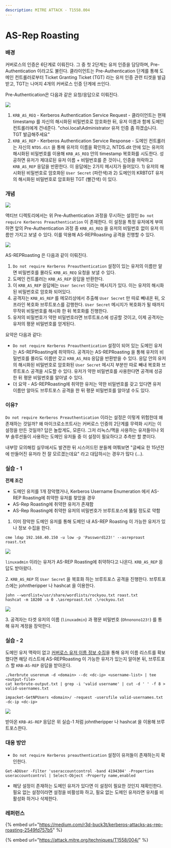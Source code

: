 ```yaml
---
description: MITRE ATTACK - T1558.004
---
```


# AS-Rep Roasting

### 배경&#x20;

커버로스의 인증은 6단계로 이뤄진다. 그 중 첫 2단계는 유저 인증을 담당하며, Pre-Authentication 이라고도 불린다. 클라이언트는 Pre-Authentication 단계를 통해 도메인 컨트롤러로부터 Ticket Granting Ticket (TGT) 라는 유저 인증 관련 티겟을 발급받고, TGT는 나머지 4개의 커버로스 인증 단계에 쓰인다.

Pre-Authentication은 다음과 같은 요청/응답으로 이뤄진다. &#x20;

![](../../.gitbook/assets/krb-as-req-and-krb-as-rep.drawio\(1\).png)

1. `KRB_AS_REQ` - Kerberos Authentication Service Request - 클라이언트는 현재 timestamp 를 자신의 해시화된 비밀번호로 암호화한 뒤, 유저 이름과 함께 도메인 컨트롤러에게 건네준다. "choi.local\Administrator 유저 인증 좀 하겠습니다. TGT 발급해주세요"&#x20;
2. `KRB_AS_REP` - Kerberos Authentication Service Response - 도메인 컨트롤러는 자신의 `NTDS.dit` 을 통해 유저의 이름을 확인하고, NTDS.dit 안에 있는 유저의 해시화된 비밀번호를 이용해 `KRB_AS_REQ` 안의 timestamp 복호화를 시도한다. 성공하면 유저가 제대로된 유저 이름 + 비밀번호를 준 것이니, 인증을 허락하고 `KRB_AS_REP` 응답을 반환한다. 이 응답에는 2가지 메시지가 들어있다. 1) 유저의 해시화된 비밀번호로 암호화된 `User Secret` (파란색)과 2) 도메인의 KRBTGT 유저의 해시화된 비밀번호로 암호화된 TGT (빨간색) 이 있다. &#x20;

### 개념&#x20;

![](<../../.gitbook/assets/image (7) (4).png>)

액티브 디렉토리에서는 위 Pre-Authentication 과정을 무시하는 설정인 `Do not require Kerberos Preauthentication` 이 존재한다. 이 설정을 특정 유저에게 부여하면 앞의 Pre-Authentication 과정 중 `KRB_AS_REQ` 을 유저의 비밀번호 없이 유저 이름만 가지고 보낼 수 있다. 이를 악용해 AS-REPRoasting 공격을 진행할 수 있다.&#x20;

![](../../.gitbook/assets/as-rep-roasting.drawio.png)

AS-REPRoasting 은 다음과 같이 이뤄진다.

1. `Do not require Kerberos Preauthentication` 설정이 있는 유저의 이름만 알면 비밀번호를 몰라도 `KRB_AS_REQ` 요청을 보낼 수 있다.&#x20;
2. 도메인 컨트롤러는 `KRB_AS_REP` 응답을 반환한다.&#x20;
3. 이 `KRB_AS_REP` 응답에는 `User Secret` 이라는 메시지가 있다. 이는 유저의 해시화된 비밀번호로 암호화 되어있다.&#x20;
4. 공격자는 `KRB_AS_REP` 를 메모리상에서 추출해 `User Secret` 만 따로 빼내온 뒤, 오프라인 복호화 브루트포스를 감행한다. `User Secret` 메시지가 복호화가 될 때까지 무작위 비밀번호를 해시화 한 뒤 복호화를 진행한다.&#x20;
5. 유저의 비밀번호가 약한 비밀번호라면 브루트포스에 성공할 것이고, 이제 공격자는 유저의 평문 비밀번호를 얻게된다.&#x20;

요약은 다음과 같다:&#x20;

* `Do not require Kerberos Preauthentication` 설정이 되어 있는 도메인 유저는 AS-REPRoasting에 취약하다. 공격자는 AS-REPRoasting 을 통해 유저의 비밀번호를 몰라도 이름만 갖고 `KRB_AS_REQ` 응답을 반환받을 수 있다. 응답 안의 유저의 해시화된 비밀번호로 암호화된 `User Secret` 메시지 부분만 따로 빼내 복호화 브루트포스 공격을 시도할 수 있다. 유저가 약한 비밀번호를 사용한다면 공격에 성공한 뒤 평문 비밀번호를 알아낼 수 있다.&#x20;
* 더 요약 - AS-REPRoasting에 취약한 유저는 약한 비밀번호를 갖고 있다면 유저 이름만 알아도 브루트포스 공격을 한 뒤 평문 비밀번호를 알아낼 수도 있다. &#x20;

### 이유?&#x20;

`Do not require Kerberos Preauthentication` 이라는 설정은 이렇게 위험한데 왜 존재하는 것일까? 왜 마이크로소프트사는 커버로스 인증의 2단계를 무력화 시키는 이 설정을 만든 것일까? 답은 놀랍게도, 모른다. 그저 리눅스/맥을 사용하는 유저들이나 외부 솔루션들이 사용하는 도메인 유저들 중 이 설정이 필요하다고 추측만 할 뿐이다.&#x20;

내부망 모의해킹 실무에서도 발견한 뒤 시스어드민 분들께 여쭤보면 "글쎄요 한 15년전에 만들어진 유저라 전 잘 모르겠는데요" 라고 대답하시는 경우가 많다 (...).&#x20;

### 실습 - 1

**전제 조건**&#x20;

* 도메인 유저를 1개 장악했거나, Kerberos Username Enumeration 에서 AS-REP Roasting에 취약한 유저를 찾았을 경우&#x20;
* AS-Rep Roasting에 취약한 유저가 존재함
* AS-Rep Roasting에 취약한 유저의 비밀번호가 브루트포스에 뚫릴 정도로 약함&#x20;

1. 이미 장악한 도메인 유저를 통해 도메인 내 AS-REP Roasting 이 가능한 유저가 있나 정보 수집을 한다.

```
cme ldap 192.168.40.150 -u low -p 'Password123!' --asreproast roast.txt
```

![](<../../.gitbook/assets/image (9) (3).png>)

`linuxadmin` 이라는 유저가 AS-REP Roasting에 취약하다고 나온다. `KRB_AS_REP` 응답도 받아왔다.&#x20;

2\. `KRB_AS_REP` 의 `User Secret` 을 복호화 하는 브루트포스 공격을 진행한다. 브루트포스에는 johntheripper 나 hashcat 을 이용한다.&#x20;

```
john --wordlist=/usr/share/wordlists/rockyou.txt roast.txt
hashcat -m 18200 -a 0 .\asreproast.txt .\rockyou.txt
```

![](<../../.gitbook/assets/image (5) (1) (2).png>)

3\. 공격자는 타겟 유저의 이름 (`linuxadmin`) 과 평문 비밀번호 (`Ohnonono123!`) 를 통해 유저 계정을 장악한다.&#x20;



### 실습 - 2&#x20;

도메인 유저 맥락이 없고 [커버로스 유저 이름 정보 수집](../../enumeration/kerberos-username-enumeration.md)을 통해 유저 이름 리스트를 확보했다면 해당 리스트에 AS-REPRoasting 이 가능한 유저가 있는지 알아본 뒤, 브루트포스 할 `KRB-AS-REP` 응답을 받아온다.&#x20;

```
./kerbrute userenum -d <domain> --dc <dc-ip> <username-list> | tee <output-file>
cat kerbrute-output.txt | grep -i 'valid username' | cut -d ' ' -f 8 > valid-usernames.txt

impacket-GetNPUsers <domain>/ -request -usersfile valid-usernames.txt  -dc-ip <dc-ip>
```

![](<../../.gitbook/assets/image (5) (1).png>)

받아온 `KRB-AS-REP` 응답은 위 실습-1 처럼 johntheripper 나 hashcat 을 이용해 브루트포스한다.&#x20;

### 대응 방안&#x20;

* `Do not require Kerberos preauthentication` 설정이  유저들이 존재하는지 확인한다.&#x20;

```
Get-ADUser -Filter 'useraccountcontrol -band 4194304' -Properties useraccountcontrol | Select-Object -Property name,enabled
```

* 해당 설정이 존재하는 도메인 유저가 있다면 이 설정이  필요한 것인지 재확인한다. 필요 없는 설정이라면 설정을 비활성화 하고, 필요 없는 도메인 유저라면 유저를 비활성화 하거나 삭제한다.&#x20;

### 레퍼런스&#x20;

{% embed url="https://medium.com/r3d-buck3t/kerberos-attacks-as-rep-roasting-2549fd757b5" %}

{% embed url="https://attack.mitre.org/techniques/T1558/004/" %}
